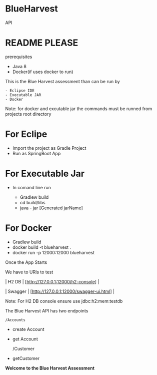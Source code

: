 # BlueHarvest
API 

# README PLEASE

prerequisites

  - Java 8
  -  Docker(if uses docker to run)

This is the Blue Harvest assessment than can be run by

    - Eclipse IDE
    - Executable JAR
    - Docker

Note: for docker and excutable jar the commands must be runned from projects root directory

# For Eclipe

  - Import the project as Gradle Project 
  - Run as SpringBoot App

# For Executable Jar

  - In comand line run
  
    - Gradlew build
    - cd build/libs
    - java - jar [Generated jarName]

# For Docker  

  - Gradlew build
  - docker build -t blueharvest .
  - docker run -p 12000:12000 blueharvest

Once the App Starts

We have to URls to test


| H2 DB | [http://127.0.0.1:12000/h2-console] |

| Swagger | [http://127.0.0.1:12000/swagger-ui.html] |

Note: For H2 DB console ensure use jdbc:h2:mem:testdb

The Blue Harvest API has two endpoints 

    /Accounts
 - create Account
 - get Account
 


    /Customer   
 - getCustomer

**Welcome to the Blue Harvest Assessment**
